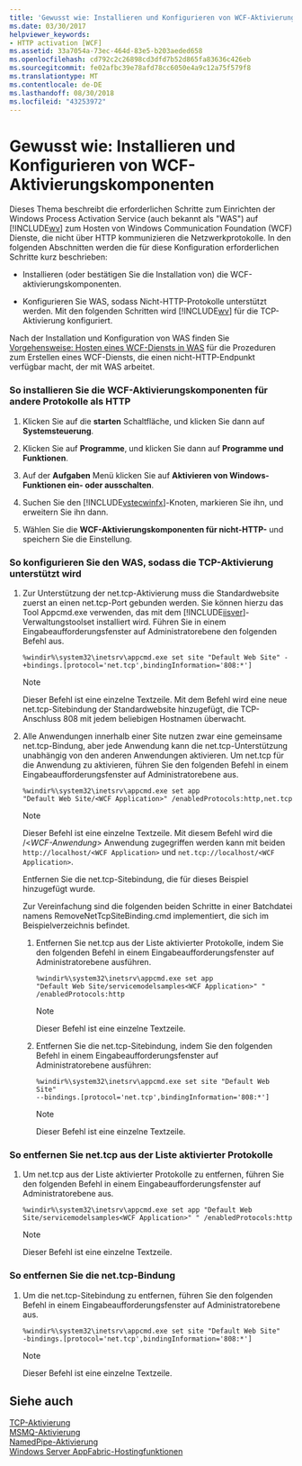 ```yaml
---
title: 'Gewusst wie: Installieren und Konfigurieren von WCF-Aktivierungskomponenten'
ms.date: 03/30/2017
helpviewer_keywords:
- HTTP activation [WCF]
ms.assetid: 33a7054a-73ec-464d-83e5-b203aeded658
ms.openlocfilehash: cd792c2c26898cd3dfd7b52d865fa83636c426eb
ms.sourcegitcommit: fe02afbc39e78afd78cc6050e4a9c12a75f579f8
ms.translationtype: MT
ms.contentlocale: de-DE
ms.lasthandoff: 08/30/2018
ms.locfileid: "43253972"
---
```

# <a name="how-to-install-and-configure-wcf-activation-components"></a>Gewusst wie: Installieren und Konfigurieren von WCF-Aktivierungskomponenten
Dieses Thema beschreibt die erforderlichen Schritte zum Einrichten der Windows Process Activation Service (auch bekannt als "WAS") auf [!INCLUDE[wv](../../../../includes/wv-md.md)] zum Hosten von Windows Communication Foundation (WCF) Dienste, die nicht über HTTP kommunizieren die Netzwerkprotokolle. In den folgenden Abschnitten werden die für diese Konfiguration erforderlichen Schritte kurz beschrieben:  
  
-   Installieren (oder bestätigen Sie die Installation von) die WCF-aktivierungskomponenten.  
  
-   Konfigurieren Sie WAS, sodass Nicht-HTTP-Protokolle unterstützt werden. Mit den folgenden Schritten wird [!INCLUDE[wv](../../../../includes/wv-md.md)] für die TCP-Aktivierung konfiguriert.  
  
 Nach der Installation und Konfiguration von WAS finden Sie [Vorgehensweise: Hosten eines WCF-Diensts in WAS](../../../../docs/framework/wcf/feature-details/how-to-host-a-wcf-service-in-was.md) für die Prozeduren zum Erstellen eines WCF-Diensts, die einen nicht-HTTP-Endpunkt verfügbar macht, der mit WAS arbeitet.  
  
### <a name="to-install-the-wcf-non-http-activation-components"></a>So installieren Sie die WCF-Aktivierungskomponenten für andere Protokolle als HTTP  
  
1.  Klicken Sie auf die **starten** Schaltfläche, und klicken Sie dann auf **Systemsteuerung**.  
  
2.  Klicken Sie auf **Programme**, und klicken Sie dann auf **Programme und Funktionen**.  
  
3.  Auf der **Aufgaben** Menü klicken Sie auf **Aktivieren von Windows-Funktionen ein- oder ausschalten**.  
  
4.  Suchen Sie den [!INCLUDE[vstecwinfx](../../../../includes/vstecwinfx-md.md)]-Knoten, markieren Sie ihn, und erweitern Sie ihn dann.  
  
5.  Wählen Sie die **WCF-Aktivierungskomponenten für nicht-HTTP-** und speichern Sie die Einstellung.  
  
### <a name="to-configure-the-was-to-support-tcp-activation"></a>So konfigurieren Sie den WAS, sodass die TCP-Aktivierung unterstützt wird  
  
1.  Zur Unterstützung der net.tcp-Aktivierung muss die Standardwebsite zuerst an einen net.tcp-Port gebunden werden. Sie können hierzu das Tool Appcmd.exe verwenden, das mit dem [!INCLUDE[iisver](../../../../includes/iisver-md.md)]-Verwaltungstoolset installiert wird. Führen Sie in einem Eingabeaufforderungsfenster auf Administratorebene den folgenden Befehl aus.  
  
    ```  
    %windir%\system32\inetsrv\appcmd.exe set site "Default Web Site" -+bindings.[protocol='net.tcp',bindingInformation='808:*']  
    ```  
  
    > [!NOTE]
    >  Dieser Befehl ist eine einzelne Textzeile. Mit dem Befehl wird eine neue net.tcp-Sitebindung der Standardwebsite hinzugefügt, die TCP-Anschluss 808 mit jedem beliebigen Hostnamen überwacht.  
  
2.  Alle Anwendungen innerhalb einer Site nutzen zwar eine gemeinsame net.tcp-Bindung, aber jede Anwendung kann die net.tcp-Unterstützung unabhängig von den anderen Anwendungen aktivieren. Um net.tcp für die Anwendung zu aktivieren, führen Sie den folgenden Befehl in einem Eingabeaufforderungsfenster auf Administratorebene aus.  
  
    ```  
    %windir%\system32\inetsrv\appcmd.exe set app   
    "Default Web Site/<WCF Application>" /enabledProtocols:http,net.tcp  
    ```  
  
    > [!NOTE]
    >  Dieser Befehl ist eine einzelne Textzeile. Mit diesem Befehl wird die /\<*WCF-Anwendung*> Anwendung zugegriffen werden kann mit beiden `http://localhost/<WCF Application>` und `net.tcp://localhost/<WCF Application>`.
  
     Entfernen Sie die net.tcp-Sitebindung, die für dieses Beispiel hinzugefügt wurde.  
  
     Zur Vereinfachung sind die folgenden beiden Schritte in einer Batchdatei namens RemoveNetTcpSiteBinding.cmd implementiert, die sich im Beispielverzeichnis befindet.  
  
    1.  Entfernen Sie net.tcp aus der Liste aktivierter Protokolle, indem Sie den folgenden Befehl in einem Eingabeaufforderungsfenster auf Administratorebene ausführen.  
  
        ```  
        %windir%\system32\inetsrv\appcmd.exe set app   
        "Default Web Site/servicemodelsamples<WCF Application>" " /enabledProtocols:http  
        ```  
  
        > [!NOTE]
        >  Dieser Befehl ist eine einzelne Textzeile.  
  
    2.  Entfernen Sie die net.tcp-Sitebindung, indem Sie den folgenden Befehl in einem Eingabeaufforderungsfenster auf Administratorebene ausführen:  
  
        ```  
        %windir%\system32\inetsrv\appcmd.exe set site "Default Web Site"   
        --bindings.[protocol='net.tcp',bindingInformation='808:*']  
        ```  
  
        > [!NOTE]
        >  Dieser Befehl ist eine einzelne Textzeile.  
  
### <a name="to-remove-nettcp-from-the-list-of-enabled-protocols"></a>So entfernen Sie net.tcp aus der Liste aktivierter Protokolle  
  
1.  Um net.tcp aus der Liste aktivierter Protokolle zu entfernen, führen Sie den folgenden Befehl in einem Eingabeaufforderungsfenster auf Administratorebene aus.  
  
    ```  
    %windir%\system32\inetsrv\appcmd.exe set app "Default Web Site/servicemodelsamples<WCF Application>" " /enabledProtocols:http  
    ```  
  
    > [!NOTE]
    >  Dieser Befehl ist eine einzelne Textzeile.  
  
### <a name="to-remove-the-nettcp-site-binding"></a>So entfernen Sie die net.tcp-Bindung  
  
1.  Um die net.tcp-Sitebindung zu entfernen, führen Sie den folgenden Befehl in einem Eingabeaufforderungsfenster auf Administratorebene aus.  
  
    ```  
    %windir%\system32\inetsrv\appcmd.exe set site "Default Web Site"   
    -bindings.[protocol='net.tcp',bindingInformation='808:*']  
    ```  
  
    > [!NOTE]
    >  Dieser Befehl ist eine einzelne Textzeile.  
  
## <a name="see-also"></a>Siehe auch  
 [TCP-Aktivierung](../../../../docs/framework/wcf/samples/tcp-activation.md)  
 [MSMQ-Aktivierung](../../../../docs/framework/wcf/samples/msmq-activation.md)  
 [NamedPipe-Aktivierung](../../../../docs/framework/wcf/samples/namedpipe-activation.md)  
 [Windows Server AppFabric-Hostingfunktionen](http://go.microsoft.com/fwlink/?LinkId=201276)

